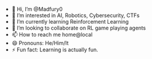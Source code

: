 - 👋 Hi, I’m @Madfury0
- 👀 I’m interested in AI, Robotics, Cybersecurity, CTFs
- 🌱 I’m currently learning Reinforcement Learning
- 💞️ I’m looking to collaborate on RL game playing agents
- 📫 How to reach me home@local
- 😄 Pronouns: He/Him/It
- ⚡ Fun fact: Learning is actually fun.

<!---
Madfury0/Madfury0 is a ✨ special ✨ repository because its `README.md` (this file) appears on your GitHub profile.
You can click the Preview link to take a look at your changes.
--->
